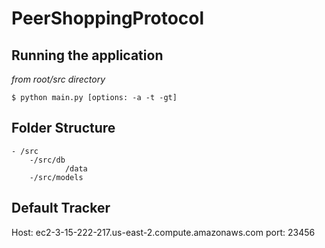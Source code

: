 # PeerShoppingProtocol

## Running the application

*from root/src directory*
~~~~
$ python main.py [options: -a -t -gt]
~~~~
## Folder Structure
    - /src
        -/src/db
                /data
        -/src/models
## Default Tracker
Host: ec2-3-15-222-217.us-east-2.compute.amazonaws.com port: 23456